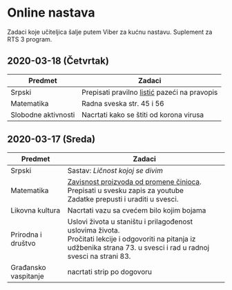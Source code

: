 # Online nastava 

Zadaci koje učiteljica šalje putem Viber za kućnu nastavu. Suplement za RTS 3 program.


## 2020-03-18 (Četvrtak)

|       Predmet       |                                    Zadaci                                    |
| ------------------- | ---------------------------------------------------------------------------- |
| Srpski              | Prepisati pravilno [listić](a/srp/jadransko_more.jpg) pazeći na pravopis |
| Matematika          | Radna sveska str. 45 i 56                                                    |
| Slobodne aktivnosti | Nacrtati kako se štiti od korona virusa                                      |


## 2020-03-17 (Sreda)

|       Predmet        |                                                                                   Zadaci                                                                                    |
| -------------------- | --------------------------------------------------------------------------------------------------------------------------------------------------------------------------- |
| Srpski               | Sastav: *Ličnost kojoj se divim*                                                                                                                                            |
| Matematika           | [Zavisnost proizvoda od promene činioca](a/mat/zavisnost-proizvoda-od-cinilaca.jpg).<br>Prepisati u svesku zapis za youtube<br> Zadatke prepusti i uraditi u svesci.                                                     |
| Likovna kultura      | Nacrtati vazu sa cvećem bilo kojim bojama                                                                                                                                   |
| Prirodna i društvo   | Uslovi života u staništu i prilagođenost uslovima života.<br>Pročitati lekcije i odgovoriti na pitanja iz udžbenika strana 73. u svesci i rad u radnoj svesci na strani 83. |
| Građansko vaspitanje | nacrtati strip po dogovoru                                                                                                                                                  |

